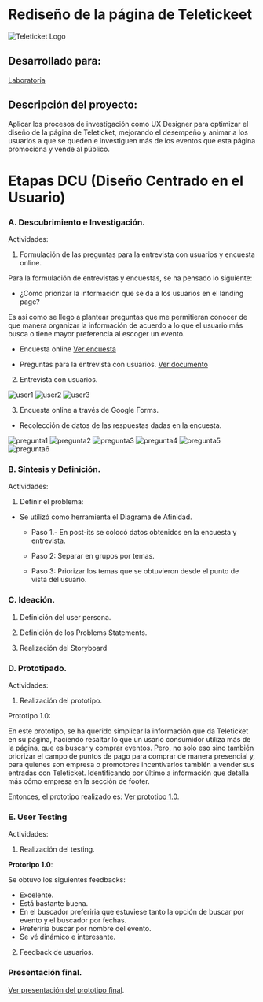 # Rediseño de la página de Teletickeet

![Teleticket Logo](assets/images/teleticket.jpg)

## Desarrollado para:

[Laboratoria](http://www.laboratoria.la/)


## Descripción del proyecto:

Aplicar los procesos de investigación como UX Designer para optimizar el diseño de la página de Teleticket, mejorando el desempeño y animar a los usuarios a que se queden e investiguen más de los eventos que esta página promociona y vende al público.


# Etapas DCU (Diseño Centrado en el Usuario)

### A. Descubrimiento e Investigación.

Actividades:

1. Formulación de las preguntas para la entrevista con usuarios y encuesta online.

Para la formulación de entrevistas y encuestas, se ha pensado lo siguiente:

* ¿Cómo priorizar la información que se da a los usuarios en el landing page?

Es así como se llego a plantear preguntas que me permitieran conocer de que manera organizar la información de acuerdo a lo que el usuario más busca o tiene mayor preferencia al escoger un evento.

* Encuesta online [Ver encuesta](https://docs.google.com/forms/d/e/1FAIpQLSdj8Ffw1IMyD9e_eYjiEkOvNJ9byX2mnxafHbSzBP7A3Uoy7w/viewform?usp=sf_link)

* Preguntas para la entrevista con usuarios. [Ver documento](https://docs.google.com/document/d/1hp4pRSW91uJz8U5exG9--DuwU6Hvhr5Ms5C8aU0GdLQ/edit)

2. Entrevista con usuarios.

![user1](assets/images/interview/u1.jpg)
![user2](assets/images/interview/u2.jpg)
![user3](assets/images/interview/u3.jpg)

3. Encuesta online a través de Google Forms.

* Recolección de datos de las respuestas dadas en la encuesta.

![pregunta1](assets/images/encuesta/p1.png)
![pregunta2](assets/images/encuesta/p2.png)
![pregunta3](assets/images/encuesta/p3.png)
![pregunta4](assets/images/encuesta/p4.png)
![pregunta5](assets/images/encuesta/p5.png)
![pregunta6](assets/images/encuesta/p6.png)

### B. Síntesis y Definición.

Actividades:

1. Definir el problema:

* Se utilizó como herramienta el Diagrama de Afinidad.

    * Paso 1.- En post-its se colocó datos obtenidos en la encuesta y entrevista.

    * Paso 2: Separar en grupos por temas.

    * Paso 3: Priorizar los temas que se obtuvieron desde el punto de vista del usuario.

### C. Ideación.

1. Definición del user persona.

2. Definición de los Problems Statements.

3. Realización del Storyboard


### D. Prototipado.

Actividades:

1. Realización del prototipo.

Prototipo 1.0:

En este prototipo, se ha querido simplicar la información que da Teleticket en su página, haciendo resaltar lo que un usario consumidor utiliza más de la página, que es buscar y comprar eventos.
Pero, no solo eso sino también priorizar el campo de puntos de pago para comprar de manera presencial y, para quienes son empresa o promotores incentivarlos también a vender sus entradas con Teleticket.
Identificando por último a información que detalla más cómo empresa en la sección de footer.

Entonces, el prototipo realizado es:
[Ver prototipo 1.0](https://marvelapp.com/2f07a58).

### E. User Testing

Actividades: 

1. Realización del testing.

**Protoripo 1.0**:

Se obtuvo los siguientes feedbacks:

* Excelente.
* Está bastante buena.
* En el buscador preferiria que estuviese tanto la opción de buscar por evento y el buscador por fechas.
* Preferiría buscar por nombre del evento.
* Se vé dinámico e interesante.

2. Feedback de usuarios.

### Presentación final.

[Ver presentación del prototipo final]().
